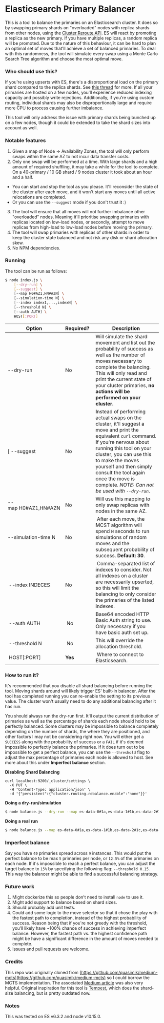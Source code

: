 # Elasticsearch Primary Balancer

This is a tool to balance the primaries on an Elasticsearch cluster. It does so by swapping primary shards on "overloaded" nodes with replica shards from other nodes, using the [Cluster Reroute API](https://www.elastic.co/guide/en/elasticsearch/reference/current/cluster-reroute.html). ES will react by promoting a replica as the new primary. If you have multiple replicas, a random replica will be promoted. Due to the nature of this behaviour, it can be hard to plan an optimal set of moves that'll achieve a set of balanced primaries. To deal with this randomness, the tool will simulate every swap using a Monte Carlo Search Tree algorithm and choose the most optimal move.

### Who should use this?

If you're using upserts with ES, there's a disproportional load on the primary shard compared to the replica shards. See [this thread](https://discuss.elastic.co/t/how-to-rebalance-primary-shards-on-elastic-cluster/176060/2) for more. If all your primaries are hosted on a few nodes, you'll experience reduced indexing capacity and possibly write rejections. Additionally, if you're using custom routing, individual shards may also be disproportionally large and require more CPU to process causing further imbalance.

This tool will only address the issue with primary shards being bunched up on a few nodes, though it could be extended to take the shard sizes into account as well.

### Notable features

1. Given a map of Node => Availability Zones, the tool will only perform swaps within the same AZ to not incur data transfer costs.
2. Only one swap will be performed at a time. With large shards and a high amount of required shuffling, it may take a while for the tool to complete. On a 40-primary / 10 GB shard / 9 nodes cluster it took about an hour and a half.
  - You can start and stop the tool as you please. It'll reconsider the state of the cluster after each move, and it won't start any moves until all active relocations are completed.
  - Or you can use the `--suggest` mode if you don't trust it :)
3. The tool will ensure that all moves will not further imbalance other "overloaded" nodes. Meaning it'll prioritise swapping primaries with replicas located on low-load nodes, or secondly, attempt to move replicas from high-load to low-load nodes before moving the primary.
4. The tool will swap primaries with replicas of other shards in order to keep the cluster state balanced and not risk any disk or shard allocation skew.
5. No NPM dependencies.

### Running

The tool can be run as follows:

```sh
$ node index.js \
    [--dry-run] \
    [--suggest] \
    [--map H0#AZ1,HN#AZN] \
    [--simulation-time N] \
    [--index index1,...,indexN] \
    [--threshold N] \
    [--auth AUTH] \
    HOST[:PORT]
```

| Option | Required? | Description |
| --- | --- | --- |
| --dry-run | No | Will simulate the shard movement and list out the probability of success as well as the number of moves necessary to complete the balancing. This will only read and print the current state of your cluster primaries, **no actions will be performed on your cluster.** |
[ --suggest | No | Instead of performing actual swaps on the cluster, it'll suggest a move and print the equivalent `curl` command. If you're nervous about running this tool on your cluster, you can use this to make the moves yourself and then simply consult the tool again once the move is complete. *NOTE: Can not be used with `--dry-run`*. |
| --map&nbsp;H0#AZ1,HN#AZN | No | Will use this mapping to only swap replicas with nodes in the same AZ. |
| --simulation-time&nbsp;N | No | After each move, the MCST algorithm will spend `N` seconds to run simulations of random moves and the subsequent probability of success. **Default: 30**. |
| --index&nbsp;INDECES | No | Comma-separated list of indexes to consider. Not all indexes on a cluster are necessarily upserted, so this will limit the balancing to only consider the primaries of the listed indexes. |
| --auth&nbsp;AUTH | No | Base64 encoded HTTP Basic Auth string to use. Only necessary if you have basic auth set up. |
| --threshold&nbsp;N | No | This will override the allocation threshold. |
| HOST[:PORT] | **Yes** | Where to connect to Elasticsearch. |

### How to run it?

It's recommended that you disable all shard balancing before running the tool. Moving shards around will likely trigger ES' built-in balancer. After the tool has completed running you can re-enable the setting to its previous value. The cluster won't usually need to do any additional balancing after it has run.

You should always run the dry-run first. It'll output the current distribution of primaries as well as the percentage of shards each node should hold to be perfectly balanced. Some clusters may be impossible to balance completely depending on the number of shards, the where they are positioned, and other factors I may not be considering right now. You will either get a `SUCCESS` along with the probability of success or a `FAIL` if it's deemed impossible to perfectly balance the primaries. If it does turn out to be impossible to get a perfect balance, you can use the `--threshold` flag to adjust the max percentage of primaries each node is allowed to host. See more about this under **Imperfect balance** section.

**Disabling Shard Balancing**

```
curl localhost:9200/_cluster/settings \
  -X PUT \
  -H 'Content-Type: application/json' \
  -d '{"persistent":{"cluster.routing.rebalance.enable":"none"}}'
```

**Doing a dry-run/simulation**

```sh
$ node balance.js --dry-run --map es-data-0#1a,es-data-1#1b,es-data-2#1c,es-data-3#1a,es-data-4#1b --index myindex,yourindex localhost:9200
```

**Doing a real run**

```sh
$ node balance.js --map es-data-0#1a,es-data-1#1b,es-data-2#1c,es-data-3#1a,es-data-4#1b --index myindex,yourindex localhost:9200
```

### Imperfect balance

Say you have `40` primaries spread across `9` instances. This would put the perfect balance to be max `5` primaries per node, or `12.5%` of the primaries on each node. If it's impossible to reach a perfect balance, you can adjust the target balance to `15%` by specifying the following flag: `--threshold 0.15`. This way the balancer might be able to find a successful balancing strategy.

### Future work

1. Might dockerize this so people don't need to install `node` to use it.
2. Might add support to balance based on shard sizes.
3. Should probably add unit tests.
3. Could add some logic to the move selector so that it chose the play with the fastest path to completion, instead of the highest probability of success. Reason being that if you're not greedy with the threshold, you'll likely have ~100% chance of success in achieving imperfect balance. However, the fastest path vs. the highest confidence path might be have a significant difference in the amount of moves needed to complete.
4. Issues and pull requests are welcome.

### Credits

This repo was originally cloned from [https://github.com/quasimik/medium-mcts](https://github.com/quasimik/medium-mcts) so I could borrow the MCTS implementation. The associated [Medium article](https://medium.com/@quasimik/implementing-monte-carlo-tree-search-in-node-js-5f07595104df) was also very helpful. Original inspiration for this tool is [Tempest](https://github.com/datarank/tempest), which does the shard-size balancing, but is pretty outdated now.

### Notes

This was tested on ES v6.3.2 and node v10.15.0.
